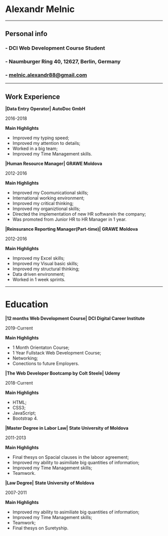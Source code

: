 # Alexandr Melnic
___
## Personal info

 ### - DCI Web Development Course Student

 ### - Naumburger Ring 40, 12627, Berlin, Germany

 ### - melnic.alexandr88@gmail.com
 ___
 ## Work Experience

 **|Data Entry Operator|**               **AutoDoc GmbH**

 2016-2018

**Main Highlights**

- Improved my typing speed;
- Improved my attention to details;
- Worked in a big team;
- Improved my Time Management skills.

 **|Human Resource Manager|**             **GRAWE Moldova**

 2012-2016

**Main Highlights**

- Improved my Coomunicational skills;
- International working environment;
- Improved my critical thinking;
- Improved my organiztional skills;
- Directed the implementation of new HR softwarein the company;
- Was promoted from Junior HR to HR Manager in 1 year.

 **|Reinsurance Reporting Manager(Part-time)|**   **GRAWE Moldova**

 2012-2016

**Main Highlights**

- Improved my Excel skills;
- Improved my Visual basic skills;
- Improved my structural thinking;
- Data driven environment;
- Worked in 1 week sprints.
___
 # Education

 **|12 months Web Development Course|** **DCI Digital Career Institute**

 2019-Current

**Main Highlights**

- 1 Month Orientaton Course;
- 1 Year Fullstack Web Development Course;
- Networking;
- Conections to future Employers.

 **|The Web Developer Bootcamp by Colt Steele|** **Udemy**

 2018-Current

**Main Highlights**

- HTML;
- CSS3;
- JavaScript;
- Bootstrap 4.

 **|Master Degree in Labor Law|** **State University of Moldova**

 2011-2013

**Main Highlights**

- Final thesys on Spacial clauses in the laboor agreement;
- Improved my ability to asimiliate big quantities of information;
- Improved my Time Management skills;
- Teamwork.

 **|Law Degree|**  **State University of Moldova**

 2007-2011

**Main Highlights**

- Improved my ability to asimiliate big quantities of information;
- Improved my Time Management skills;
- Teamwork;
- Final thesys on Suretyship.